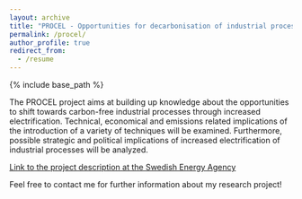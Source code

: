 ```yaml
---
layout: archive
title: "PROCEL - Opportunities for decarbonisation of industrial processes through increased electrification"
permalink: /procel/
author_profile: true
redirect_from:
  - /resume
---
```


{% include base_path %}

The PROCEL project aims at building up knowledge about the opportunities to shift towards carbon-free industrial processes through increased electrification. Technical, economical and emissions related implications of the introduction of a variety of techniques will be examined. Furthermore, possible strategic and political implications of increased electrification of industrial processes will be analyzed.

[Link to the project description at the Swedish Energy Agency](http://www.energimyndigheten.se/forskning-och-innovation/projektdatabas/sokresultat/?projectid=23530)

Feel free to contact me for further information about my research project!

<!---
Ongoing work / finished publications / status updates / work packages / collaboration
======
* Summer 2015: Research Assistant
  * Github University
* Fall 2015: Research Assistant
  * Github University
--->

